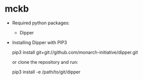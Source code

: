 # mckb


* Required python packages:
    * Dipper


* Installing Dipper with PIP3

   pip3 install git+git://github.com/monarch-initiative/dipper.git

   or clone the repository and run:

   pip3 install -e /path/to/git/dipper
